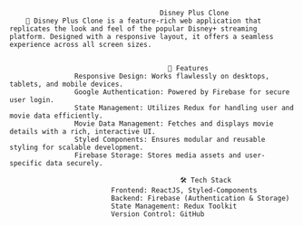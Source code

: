                                          Disney Plus Clone
        🚀 Disney Plus Clone is a feature-rich web application that replicates the look and feel of the popular Disney+ streaming platform. Designed with a responsive layout, it offers a seamless experience across all screen sizes.


                                           🌟 Features
                    Responsive Design: Works flawlessly on desktops, tablets, and mobile devices.
                    Google Authentication: Powered by Firebase for secure user login.
                    State Management: Utilizes Redux for handling user and movie data efficiently.
                    Movie Data Management: Fetches and displays movie details with a rich, interactive UI.
                    Styled Components: Ensures modular and reusable styling for scalable development.
                    Firebase Storage: Stores media assets and user-specific data securely.

                                              🛠️ Tech Stack
                             Frontend: ReactJS, Styled-Components
                             Backend: Firebase (Authentication & Storage)
                             State Management: Redux Toolkit
                             Version Control: GitHub


